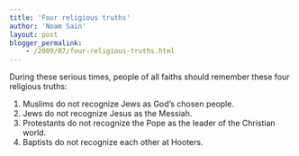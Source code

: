 ```yaml
---
title: 'Four religious truths'
author: 'Noam Sain'
layout: post
blogger_permalink:
    - /2009/07/four-religious-truths.html
---
```


During these serious times, people of all faiths should remember these four religious truths:

1. Muslims do not recognize Jews as God’s chosen people.
2. Jews do not recognize Jesus as the Messiah.
3. Protestants do not recognize the Pope as the leader of the Christian world.
4. Baptists do not recognize each other at Hooters.